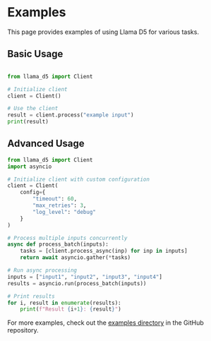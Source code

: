 # Examples

This page provides examples of using Llama D5 for various tasks.

## Basic Usage

```python

from llama_d5 import Client

# Initialize client
client = Client()

# Use the client
result = client.process("example input")
print(result)
```

## Advanced Usage

```python
from llama_d5 import Client
import asyncio

# Initialize client with custom configuration
client = Client(
    config={
        "timeout": 60,
        "max_retries": 3,
        "log_level": "debug"
    }
)

# Process multiple inputs concurrently
async def process_batch(inputs):
    tasks = [client.process_async(inp) for inp in inputs]
    return await asyncio.gather(*tasks)

# Run async processing
inputs = ["input1", "input2", "input3", "input4"]
results = asyncio.run(process_batch(inputs))

# Print results
for i, result in enumerate(results):
    print(f"Result {i+1}: {result}")
```

For more examples, check out the [examples directory](https://github.com/llamasearchai/llama-d5/tree/main/examples) in the GitHub repository.
